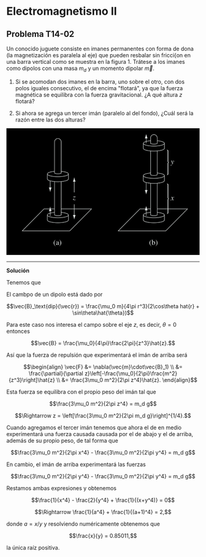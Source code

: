 # Electromagnetismo II
## Problema T14-02

Un conocido juguete consiste en imanes permanentes con forma de dona (la
magnetización es paralela al eje) que pueden resbalar sin fricci{on en una
barra vertical como se muestra en la figura 1. Trátese a los imanes como
dipolos con una masa $`m_d`$ y un momento dipolar $`\vec{m}`$.

1. Si se acomodan dos imanes en la barra, uno sobre el otro, con dos polos
iguales consecutivo, el de encima "flotará", ya que la fuerza magnética se
equilibra con la fuerza gravitacional. ¿A qué altura $`z`$ flotará?

2. Si ahora se agrega un tercer imán (paralelo al del fondo), ¿Cuál será la
razón entre las dos alturas?


![Figura 1](./t14-02-fig.png)

---

**Solución**

Tenemos que

El cambpo de un dipolo está dado por

```math
\vec{B}_\text{dip}(\vec{r})
= \frac{\mu_0 m}{4\pi r^3}(2\cos\theta hat{r} + \sin\theta\hat{\theta})
```

Para este caso nos interesa el campo sobre el eje $`z`$, es decir,
$`\theta = 0`$ entonces

```math
\vec{B} = \frac{\mu_0}{4\pi}\frac{2\pi}{z^3}\hat{z}.
```

Así que la fuerza de repulsión que experimentará el imán de arriba será

```math
\begin{align}
\vec{F}
&= \nabla(\vec{m}\cdot\vec{B}_1) \\
&= \frac{\partial}{\partial z}\left[-\frac{\mu_0}{2\pi}\frac{m^2}{z^3}\right]\hat{z} \\
&= \frac{3\mu_0 m^2}{2\pi z^4}\hat{z}.
\end{align}
```

Esta fuerza se equilibra con el propio peso del imán tal que

```math
\frac{3\mu_0 m^2}{2\pi z^4} = m_d g
```

```math
\Rightarrow
z = \left[\frac{3\mu_0 m^2}{2\pi m_d g}\right]^{1/4}.
```

Cuando agregamos el tercer imán tenemos que ahora el de en medio
experimentará una fuerza causada causada por el de abajo y el de
arriba, además de su propio peso, de tal forma que

```math
\frac{3\mu_0 m^2}{2\pi x^4} - \frac{3\mu_0 m^2}{2\pi y^4} = m_d g
```

En cambio, el imán de arriba experimentará las fuerzas

```math
\frac{3\mu_0 m^2}{2\pi y^4} - \frac{3\mu_0 m^2}{2\pi y^4} = m_d g
```

Restamos ambas expresiones y obtenemos

```math
\frac{1}{x^4} - \frac{2}{y^4} + \frac{1}{(x+y^4)} = 0
```

```math
\Rightarrow
\frac{1}{a^4} + \frac{1}{(a+1)^4} = 2,
```

donde $`a = x/y`$ y resolviendo numéricamente obtenemos que

```math
\frac{x}{y} = 0.85011,
```

la única raíz positiva.
